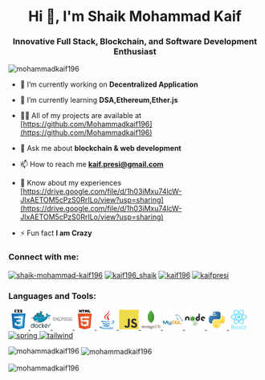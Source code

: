 <h1 align="center">Hi 👋, I'm Shaik Mohammad Kaif</h1>
<h3 align="center">Innovative Full Stack, Blockchain, and Software Development Enthusiast</h3>

<p align="left"> <img src="https://komarev.com/ghpvc/?username=mohammadkaif196&label=Profile%20views&color=0e75b6&style=flat" alt="mohammadkaif196" /> </p>

- 🔭 I’m currently working on **Decentralized Application**

- 🌱 I’m currently learning **DSA,Ethereum,Ether.js**

- 👨‍💻 All of my projects are available at [https://github.com/Mohammadkaif196](https://github.com/Mohammadkaif196)

- 💬 Ask me about **blockchain & web development**

- 📫 How to reach me **kaif.presi@gmail.com**

- 📄 Know about my experiences [https://drive.google.com/file/d/1h03iMxu74lcW-JlxAETOM5cPzS0RrILo/view?usp=sharing](https://drive.google.com/file/d/1h03iMxu74lcW-JlxAETOM5cPzS0RrILo/view?usp=sharing)

- ⚡ Fun fact **I am Crazy**

<h3 align="left">Connect with me:</h3>
<p align="left">
<a href="https://linkedin.com/in/shaik-mohammad-kaif196" target="blank"><img align="center" src="https://raw.githubusercontent.com/rahuldkjain/github-profile-readme-generator/master/src/images/icons/Social/linked-in-alt.svg" alt="shaik-mohammad-kaif196" height="30" width="40" /></a>
<a href="https://instagram.com/kaif196_shaik" target="blank"><img align="center" src="https://raw.githubusercontent.com/rahuldkjain/github-profile-readme-generator/master/src/images/icons/Social/instagram.svg" alt="kaif196_shaik" height="30" width="40" /></a>
<a href="https://www.leetcode.com/kaif196" target="blank"><img align="center" src="https://raw.githubusercontent.com/rahuldkjain/github-profile-readme-generator/master/src/images/icons/Social/leet-code.svg" alt="kaif196" height="30" width="40" /></a>
<a href="https://auth.geeksforgeeks.org/user/kaifpresi" target="blank"><img align="center" src="https://raw.githubusercontent.com/rahuldkjain/github-profile-readme-generator/master/src/images/icons/Social/geeks-for-geeks.svg" alt="kaifpresi" height="30" width="40" /></a>
</p>

<h3 align="left">Languages and Tools:</h3>
<p align="left"> <a href="https://www.w3schools.com/css/" target="_blank" rel="noreferrer"> <img src="https://raw.githubusercontent.com/devicons/devicon/master/icons/css3/css3-original-wordmark.svg" alt="css3" width="40" height="40"/> </a> <a href="https://www.docker.com/" target="_blank" rel="noreferrer"> <img src="https://raw.githubusercontent.com/devicons/devicon/master/icons/docker/docker-original-wordmark.svg" alt="docker" width="40" height="40"/> </a> <a href="https://expressjs.com" target="_blank" rel="noreferrer"> <img src="https://raw.githubusercontent.com/devicons/devicon/master/icons/express/express-original-wordmark.svg" alt="express" width="40" height="40"/> </a> <a href="https://www.w3.org/html/" target="_blank" rel="noreferrer"> <img src="https://raw.githubusercontent.com/devicons/devicon/master/icons/html5/html5-original-wordmark.svg" alt="html5" width="40" height="40"/> </a> <a href="https://www.java.com" target="_blank" rel="noreferrer"> <img src="https://raw.githubusercontent.com/devicons/devicon/master/icons/java/java-original.svg" alt="java" width="40" height="40"/> </a> <a href="https://developer.mozilla.org/en-US/docs/Web/JavaScript" target="_blank" rel="noreferrer"> <img src="https://raw.githubusercontent.com/devicons/devicon/master/icons/javascript/javascript-original.svg" alt="javascript" width="40" height="40"/> </a> <a href="https://www.mongodb.com/" target="_blank" rel="noreferrer"> <img src="https://raw.githubusercontent.com/devicons/devicon/master/icons/mongodb/mongodb-original-wordmark.svg" alt="mongodb" width="40" height="40"/> </a> <a href="https://www.mysql.com/" target="_blank" rel="noreferrer"> <img src="https://raw.githubusercontent.com/devicons/devicon/master/icons/mysql/mysql-original-wordmark.svg" alt="mysql" width="40" height="40"/> </a> <a href="https://nodejs.org" target="_blank" rel="noreferrer"> <img src="https://raw.githubusercontent.com/devicons/devicon/master/icons/nodejs/nodejs-original-wordmark.svg" alt="nodejs" width="40" height="40"/> </a> <a href="https://www.python.org" target="_blank" rel="noreferrer"> <img src="https://raw.githubusercontent.com/devicons/devicon/master/icons/python/python-original.svg" alt="python" width="40" height="40"/> </a> <a href="https://reactjs.org/" target="_blank" rel="noreferrer"> <img src="https://raw.githubusercontent.com/devicons/devicon/master/icons/react/react-original-wordmark.svg" alt="react" width="40" height="40"/> </a> <a href="https://spring.io/" target="_blank" rel="noreferrer"> <img src="https://www.vectorlogo.zone/logos/springio/springio-icon.svg" alt="spring" width="40" height="40"/> </a> <a href="https://tailwindcss.com/" target="_blank" rel="noreferrer"> <img src="https://www.vectorlogo.zone/logos/tailwindcss/tailwindcss-icon.svg" alt="tailwind" width="40" height="40"/> </a> </p>

<p><img align="left" src="https://github-readme-stats.vercel.app/api/top-langs?username=mohammadkaif196&show_icons=true&locale=en&layout=compact" alt="mohammadkaif196" /></p>

<p>&nbsp;<img align="center" src="https://github-readme-stats.vercel.app/api?username=mohammadkaif196&show_icons=true&locale=en" alt="mohammadkaif196" /></p>

<p><img align="center" src="https://github-readme-streak-stats.herokuapp.com/?user=mohammadkaif196&" alt="mohammadkaif196" /></p>
